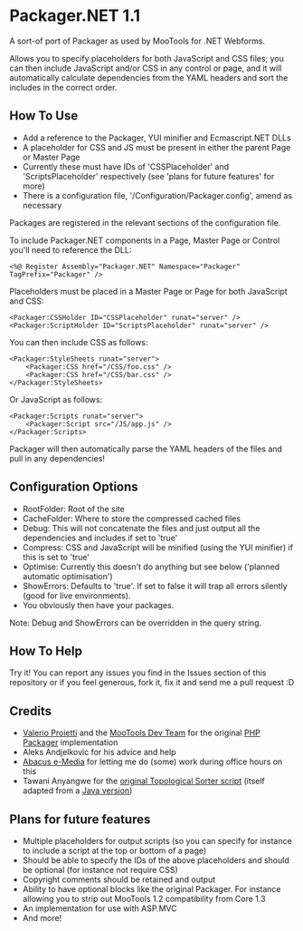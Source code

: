Packager.NET 1.1
================

A sort-of port of Packager as used by MooTools for .NET Webforms.

Allows you to specify placeholders for both JavaScript and CSS files; you can then include JavaScript and/or CSS in any control or page, and it will automatically calculate dependencies from the YAML headers and sort the includes in the correct order.


## How To Use

 * Add a reference to the Packager, YUI minifier and Ecmascript.NET DLLs
 * A placeholder for CSS and JS must be present in either the parent Page or Master Page
 * Currently these must have IDs of 'CSSPlaceholder' and 'ScriptsPlaceholder' respectively (see 'plans for future features' for more)
 * There is a configuration file, '/Configuration/Packager.config', amend as necessary

Packages are registered in the relevant sections of the configuration file.

To include Packager.NET components in a Page, Master Page or Control you'll need to reference the DLL:

	<%@ Register Assembly="Packager.NET" Namespace="Packager" TagPrefix="Packager" />

Placeholders must be placed in a Master Page or Page for both JavaScript and CSS:

	<Packager:CSSHolder ID="CSSPlaceholder" runat="server" />
	<Packager:ScriptHolder ID="ScriptsPlaceholder" runat="server" />

You can then include CSS as follows:

	<Packager:StyleSheets runat="server">
		<Packager:CSS href="/CSS/foo.css" />
		<Packager:CSS href="/CSS/bar.css" />
	</Packager:StyleSheets>

Or JavaScript as follows:

	<Packager:Scripts runat="server">
		<Packager:Script src="/JS/app.js" />
	</Packager:Scripts>

Packager will then automatically parse the YAML headers of the files and pull in any dependencies!


## Configuration Options

 * RootFolder: Root of the site
 * CacheFolder: Where to store the compressed cached files
 * Debug: This will not concatenate the files and just output all the dependencies and includes if set to 'true'
 * Compress: CSS and JavaScript will be minified (using the YUI minifier) if this is set to 'true'
 * Optimise: Currently this doesn't do anything but see below ('planned automatic optimisation')
 * ShowErrors: Defaults to 'true'. If set to false it will trap all errors silently (good for live environments).
 * You obviously then have your packages.

Note: Debug and ShowErrors can be overridden in the query string.

## How To Help

Try it! You can report any issues you find in the Issues section of this repository or if you feel generous, fork it, fix it and send me a pull
request :D 


## Credits

 * [Valerio Proietti](http://github.com/kamicane) and the [MooTools Dev Team](http://mootools.net/developers) for the original [PHP Packager](http://github.com/kamicane/packager) implementation
 * Aleks Andjelkovic for his advice and help
 * [Abacus e-Media](http://www.abacusemedia.com/) for letting me do (some) work during office hours on this
 * Tawani Anyangwe for the [original Topological Sorter script](http://tawani.blogspot.com/2009/02/topological-sorting-and-cyclic.html) (itself adapted from a [Java version](http://www.java2s.com/Code/Java/Collections-Data-Structure/Topologicalsorting.htm))


## Plans for future features
	
 * Multiple placeholders for output scripts (so you can specify for instance to include a script at the top or bottom of a page)
 * Should be able to specify the IDs of the above placeholders and should be optional (for instance not require CSS)
 * Copyright comments should be retained and output
 * Ability to have optional blocks like the original Packager. For instance allowing you to strip out MooTools 1.2 compatibility from Core 1.3
 * An implementation for use with ASP.MVC
 * And more!